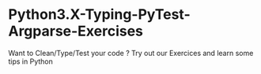 # Python3.X-Typing-PyTest-Argparse-Exercises
Want to Clean/Type/Test your code ?
Try out our Exercices and learn some tips in Python